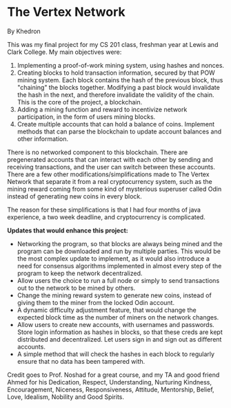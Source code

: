 # The Vertex Network #
By Khedron

This was my final project for my CS 201 class, freshman year at Lewis and Clark College. My main objectives were:


1.  Implementing a proof-of-work mining system, using hashes and nonces.
2.  Creating blocks to hold transaction information, secured by that POW mining system. Each block contains the hash of the previous block, thus "chaining" the blocks together. Modifying a past block would invalidate the hash in the next, and therefore invalidate the validity of the chain. This is the core of the project, a blockchain. 
3.  Adding a mining function and reward to incentivize network participation, in the form of users mining blocks.
4.  Create multiple accounts that can hold a balance of coins. Implement methods that can parse the blockchain to update account balances and other information.

There is no networked component to this blockchain. There are pregenerated accounts that can interact with each other by sending and receiving transactions, and the user can switch between these accounts. There are a few other modifications/simplifications made to The Vertex Network that separate it from a real cryptocurrency system, such as the mining reward coming from some kind of mysterious superuser called Odin instead of generating new coins in every block.

The reason for these simplifications is that I had four months of java experience, a two week deadline, and cryptocurrency is complicated. 

**Updates that would enhance this project:**

- Networking the program, so that blocks are always being mined and the program can be downloaded and run by multiple parties. This would be the most complex update to implement, as it would also introduce a need for consensus algorithms implemented in almost every step of the program to keep the network decentralized. 
- Allow users the choice to run a full node or simply to send transactions out to the network to be mined by others. 
- Change the mining reward system to generate new coins, instead of giving them to the miner from the locked Odin account.
- A dynamic difficulty adjustment feature, that would change the expected block time as the number of miners on the network changes. 
- Allow users to create new accounts, with usernames and passwords. Store login information as hashes in blocks, so that these creds are kept distributed and decentralized. Let users sign in and sign out as different accounts. 
- A simple method that will check the hashes in each block to regularly ensure that no data has been tampered with. 

Credit goes to Prof. Noshad for a great course, and my TA and good friend Ahmed for his Dedication, Respect, Understanding, Nurturing Kindness, Encouragement, Niceness, Responsiveness, Attitude, Mentorship, Belief, Love, Idealism, Nobility and Good Spirits.  